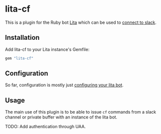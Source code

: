 # lita-cf

This is a plugin for the Ruby bot [Lita](https://www.lita.io/) which can be used to [connect to slack](https://github.com/litaio/lita-slack).

## Installation

Add lita-cf to your Lita instance's Gemfile:

``` ruby
gem "lita-cf"
```

## Configuration

So far, configuration is mostly just [configuring your lita bot](https://docs.lita.io/getting-started/configuration/).

## Usage

The main use of this plugin is to be able to issue `cf` commands from a slack channel or private buffer with an instance of the lita bot.

TODO: Add authentication through UAA.
